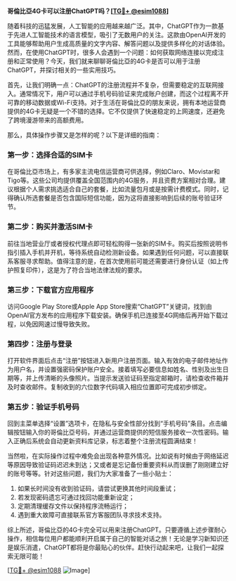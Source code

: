 **哥倫比亞4G卡可以注册ChatGPT吗？[[TG💪+ @esim1088](https://t.me/s/esim1088)]**

随着科技的迅猛发展，人工智能的应用越来越广泛。其中，ChatGPT作为一款基于先进人工智能技术的语言模型，吸引了无数用户的关注。这款由OpenAI开发的工具能够帮助用户生成高质量的文字内容、解答问题以及提供多样化的对话体验。然而，在使用ChatGPT时，很多人会遇到一个问题：如何获取网络连接以完成注册和正常使用？今天，我们就来聊聊哥倫比亞的4G卡是否可以用于注册ChatGPT，并探讨相关的一些实用技巧。

首先，让我们明确一点：ChatGPT的注册流程并不复杂，但需要稳定的互联网接入。通常情况下，用户可以通过手机号码验证来完成账户创建，而这个过程离不开可靠的移动数据或Wi-Fi支持。对于生活在哥倫比亞的朋友来说，拥有本地运营商提供的4G卡无疑是一个不错的选择。它不仅提供了快速稳定的上网速度，还避免了跨境漫游带来的高额费用。

那么，具体操作步骤又是怎样的呢？以下是详细的指南：

### 第一步：选择合适的SIM卡

在哥倫比亞市场上，有多家主流电信运营商可供选择，例如Claro、Movistar和Tigo等。这些公司均提供覆盖全国范围内的4G服务，并且资费方案相对合理。建议根据个人需求挑选适合自己的套餐，比如流量包月或是按需计费模式。同时，记得确认所选套餐是否包含国际短信功能，因为这将直接影响到后续的账号验证环节。

### 第二步：购买并激活SIM卡

前往当地营业厅或者授权代理点即可轻松购得一张新的SIM卡。购买后按照说明书指引插入手机并开机，等待系统自动检测新设备。如果遇到任何问题，可以直接联系客服寻求帮助。值得注意的是，在首次使用前可能还需要进行身份认证（如上传护照复印件），这是为了符合当地法律法规的要求。

### 第三步：下载官方应用程序

访问Google Play Store或Apple App Store搜索“ChatGPT”关键词，找到由OpenAI官方发布的应用程序下载安装。确保手机已连接至4G网络后再开始下载过程，以免因网速过慢导致失败。

### 第四步：注册与登录

打开软件界面后点击“注册”按钮进入新用户注册页面。输入有效的电子邮件地址作为用户名，并设置强密码保护账户安全。接着填写必要信息如姓名、性别及出生日期等，并上传清晰的头像照片。当提示发送验证码至指定邮箱时，请检查收件箱并及时查收邮件。复制收到的六位数字代码填入相应位置即可完成初步绑定。

### 第五步：验证手机号码

回到主菜单选择“设置”选项卡，在隐私与安全性部分找到“手机号码”条目。点击编辑按钮输入你的哥倫比亞号码，并通过运营商提供的短信服务接收一次性密码。输入正确后系统会自动更新资料库记录，标志着整个注册流程圆满结束！

当然啦，在实际操作过程中难免会出现各种意外情况。比如说有时候由于网络延迟等原因导致验证码迟迟未到达；又或者是忘记备份重要资料从而误删了刚刚建立好的账号等等。针对这些问题，我们为大家准备了一些小贴士：

1. 如果长时间没有收到验证码，请尝试更换其他时间段重试；
2. 若发现密码遗忘可通过找回功能重新设定；
3. 定期清理缓存文件以保持程序流畅运行；
4. 遇到重大故障可直接联系官方客服团队寻求技术支持。

综上所述，哥倫比亞的4G卡完全可以用来注册ChatGPT。只要遵循上述步骤耐心操作，相信每位用户都能顺利开启属于自己的智能对话之旅！无论是学习新知识还是娱乐消遣，ChatGPT都将是你最贴心的伙伴。赶快行动起来吧，让我们一起探索无限可能！

[[TG💪+ @esim1088](https://t.me/s/esim1088) ![Image](https://i.postimg.cc/4NQfJmqS/Snipaste-2025-05-13-00-14-12.png)]